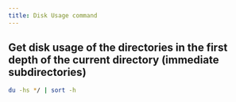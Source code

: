 ```yaml
---
title: Disk Usage command
---
```


## Get disk usage of the directories in the first depth of the current directory (immediate subdirectories)

```bash
du -hs */ | sort -h
```
